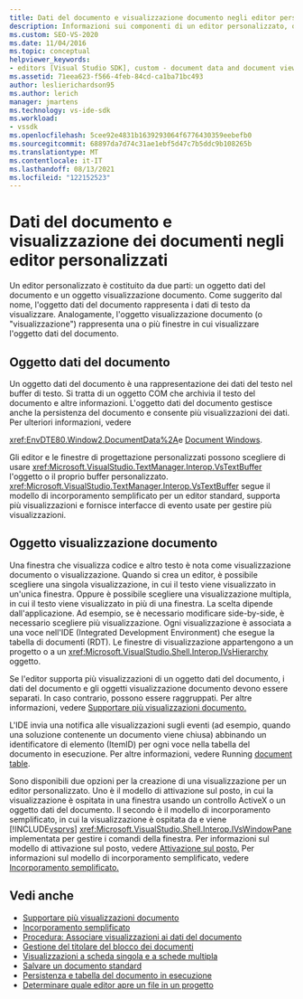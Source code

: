 ```yaml
---
title: Dati del documento e visualizzazione documento negli editor personalizzati | Microsoft Docs
description: Informazioni sui componenti di un editor personalizzato, ovvero l'oggetto dati del documento e l'oggetto visualizzazione documento.
ms.custom: SEO-VS-2020
ms.date: 11/04/2016
ms.topic: conceptual
helpviewer_keywords:
- editors [Visual Studio SDK], custom - document data and document view
ms.assetid: 71eea623-f566-4feb-84cd-ca1ba71bc493
author: leslierichardson95
ms.author: lerich
manager: jmartens
ms.technology: vs-ide-sdk
ms.workload:
- vssdk
ms.openlocfilehash: 5cee92e4831b1639293064f6776430359eebefb0
ms.sourcegitcommit: 68897da7d74c31ae1ebf5d47c7b5ddc9b108265b
ms.translationtype: MT
ms.contentlocale: it-IT
ms.lasthandoff: 08/13/2021
ms.locfileid: "122152523"
---
```

# <a name="document-data-and-document-view-in-custom-editors"></a>Dati del documento e visualizzazione dei documenti negli editor personalizzati
Un editor personalizzato è costituito da due parti: un oggetto dati del documento e un oggetto visualizzazione documento. Come suggerito dal nome, l'oggetto dati del documento rappresenta i dati di testo da visualizzare. Analogamente, l'oggetto visualizzazione documento (o "visualizzazione") rappresenta una o più finestre in cui visualizzare l'oggetto dati del documento.

## <a name="document-data-object"></a>Oggetto dati del documento
 Un oggetto dati del documento è una rappresentazione dei dati del testo nel buffer di testo. Si tratta di un oggetto COM che archivia il testo del documento e altre informazioni. L'oggetto dati del documento gestisce anche la persistenza del documento e consente più visualizzazioni dei dati. Per ulteriori informazioni, vedere

 <xref:EnvDTE80.Window2.DocumentData%2A>e [Document Windows](../extensibility/internals/document-windows.md).

 Gli editor e le finestre di progettazione personalizzati possono scegliere di usare <xref:Microsoft.VisualStudio.TextManager.Interop.VsTextBuffer> l'oggetto o il proprio buffer personalizzato. <xref:Microsoft.VisualStudio.TextManager.Interop.VsTextBuffer> segue il modello di incorporamento semplificato per un editor standard, supporta più visualizzazioni e fornisce interfacce di evento usate per gestire più visualizzazioni.

## <a name="document-view-object"></a>Oggetto visualizzazione documento
 Una finestra che visualizza codice e altro testo è nota come visualizzazione documento o visualizzazione. Quando si crea un editor, è possibile scegliere una singola visualizzazione, in cui il testo viene visualizzato in un'unica finestra. Oppure è possibile scegliere una visualizzazione multipla, in cui il testo viene visualizzato in più di una finestra. La scelta dipende dall'applicazione. Ad esempio, se è necessario modificare side-by-side, è necessario scegliere più visualizzazione. Ogni visualizzazione è associata a una voce nell'IDE (Integrated Development Environment) che esegue la tabella di documenti (RDT). Le finestre di visualizzazione appartengono a un progetto o a un <xref:Microsoft.VisualStudio.Shell.Interop.IVsHierarchy> oggetto.

 Se l'editor supporta più visualizzazioni di un oggetto dati del documento, i dati del documento e gli oggetti visualizzazione documento devono essere separati. In caso contrario, possono essere raggruppati. Per altre informazioni, vedere [Supportare più visualizzazioni documento.](../extensibility/supporting-multiple-document-views.md)

 L'IDE invia una notifica alle visualizzazioni sugli eventi (ad esempio, quando una soluzione contenente un documento viene chiusa) abbinando un identificatore di elemento (ItemID) per ogni voce nella tabella del documento in esecuzione. Per altre informazioni, vedere Running [document table](../extensibility/internals/running-document-table.md).

 Sono disponibili due opzioni per la creazione di una visualizzazione per un editor personalizzato. Uno è il modello di attivazione sul posto, in cui la visualizzazione è ospitata in una finestra usando un controllo ActiveX o un oggetto dati del documento. Il secondo è il modello di incorporamento semplificato, in cui la visualizzazione è ospitata da e viene [!INCLUDE[vsprvs](../code-quality/includes/vsprvs_md.md)] <xref:Microsoft.VisualStudio.Shell.Interop.IVsWindowPane> implementata per gestire i comandi della finestra. Per informazioni sul modello di attivazione sul posto, vedere [Attivazione sul posto.](/previous-versions/visualstudio/visual-studio-2015/misc/in-place-activation?preserve-view=true&view=vs-2015) Per informazioni sul modello di incorporamento semplificato, vedere [Incorporamento semplificato.](../extensibility/simplified-embedding.md)

## <a name="see-also"></a>Vedi anche

- [Supportare più visualizzazioni documento](../extensibility/supporting-multiple-document-views.md)
- [Incorporamento semplificato](../extensibility/simplified-embedding.md)
- [Procedura: Associare visualizzazioni ai dati del documento](../extensibility/how-to-attach-views-to-document-data.md)
- [Gestione del titolare del blocco dei documenti](../extensibility/document-lock-holder-management.md)
- [Visualizzazioni a scheda singola e a schede multipla](../extensibility/single-and-multi-tab-views.md)
- [Salvare un documento standard](../extensibility/internals/saving-a-standard-document.md)
- [Persistenza e tabella del documento in esecuzione](../extensibility/internals/persistence-and-the-running-document-table.md)
- [Determinare quale editor apre un file in un progetto](../extensibility/internals/determining-which-editor-opens-a-file-in-a-project.md)